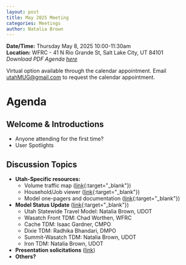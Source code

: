 ```yaml
---
layout: post
title: May 2025 Meeting
categories: Meetings
author: Natalia Brown
---
```


**Date/Time:** Thursday May 8, 2025 10:00-11:30am  
**Location:** WFRC - 41 N Rio Grande St, Salt Lake City, UT 84101 <br/>
*Download PDF Agenda [here](https://drive.google.com/file/d/1sfJO8HW7z8GQryroCEXRrp0xKioC3REw/view?usp=sharing)*

Virtual option available through the calendar appointment. Email utahMUG@gmail.com to request the calendar appointment.

# Agenda

## Welcome & Introductions 
- Anyone attending for the first time?
- User Spotlights

## Discussion Topics 
- **Utah-Specific resources:**
  - Volume traffic map ([link](https://unifiedplan.org/traffic-volume-map/){:target="_blank"})
  - Household/Job viewer ([link](https://unifiedplan.org/utah-household-job-forecast-map/){:target="_blank"})
  - Model one-pagers and documentation ([link](https://utahmug.org/models/){:target="_blank"})
- **Model Status Update** ([link](https://docs.google.com/presentation/d/10oamHc9ogYgSUA8_kOSH9_BzyWuUlVTWjH_W7XGcx7w/edit?usp=sharing){:target="_blank"})
  - Utah Statewide Travel Model: Natalia Brown, UDOT
  - Wasatch Front TDM: Chad Worthen, WFRC
  - Cache TDM: Isaac Gardner, CMPO
  - Dixie TDM: Radhika Bhandari, DMPO
  - Summit-Wasatch TDM: Natalia Brown, UDOT
  - Iron TDM: Natalia Brown, UDOT
- **Presentation solicitations** ([link](https://forms.gle/wsjRcwJtFuRzzgFN7))
- **Others?**

## Presentations

* **Adapting Machine Learning Algorithms to Longitudinally Calibrate the UrbanSim Model System** *Paul Waddell, UrbanSim Inc.*<br/>*Summary: This presentation describes the application of techniques developed in the Machine Learning domain to use back-propagation and automatic differentiation to longitudinally calibrate the UrbanSim cloud-based land use modeling platform. It enables longitudinal calibration of all model parameters to maximize the ability of the model to accurately predict spatial development patterns, household and employment location patterns, housing construction, and housing prices and rents over time. We also highlight the application of these modeling techniques to the GNRC region.* 

* **Half Time Break**<br>*Jared Lillywhite, Mountainland Association of Governments*

* **Planners’ Perspective on Using Big Data** <br/>*Keith Hangland, Bentley Systems, Incorporated*<br/>*Summary: This presentation will dig into the value of big data for transportation planners, including the challenges and opportunities it presents. We will get into details on sources of data, how modes are derived, potential biases, and practical uses cases for transportation planners.* 

## Next meeting
* **Date/Time:** Thursday, September 11, 10:00-11:30 am @ MAG.

## 🍽 lunchiMUG
- Gather with us at HallPass for lunch.

# Notes